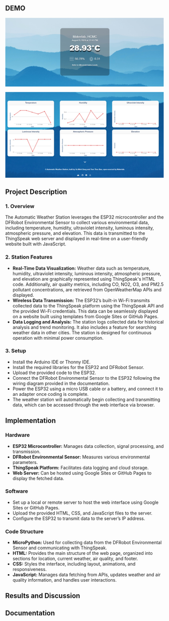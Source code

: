 ## DEMO

![User Interface Image 1](https://github.com/dngvmnh/Automatic_Weather_Station/raw/main/assets/demo_1.png)

![User Interface Image 2](https://github.com/dngvmnh/Automatic_Weather_Station/blob/main/assets/demo_2.png)
## Project Description

### 1. Overview

The Automatic Weather Station leverages the ESP32 microcontroller and the DFRobot Environmental Sensor to collect various environmental data, including temperature, humidity, ultraviolet intensity, luminous intensity, atmospheric pressure, and elevation. This data is transmitted to the ThingSpeak web server and displayed in real-time on a user-friendly website built with JavaScript.

### 2. Station Features

- **Real-Time Data Visualization:** Weather data such as temperature, humidity, ultraviolet intensity, luminous intensity, atmospheric pressure, and elevation are graphically represented using ThingSpeak's HTML code. Additionally, air quality metrics, including CO, NO2, O3, and PM2.5 pollutant concentrations, are retrieved from OpenWeatherMap APIs and displayed.
- **Wireless Data Transmission:** The ESP32’s built-in Wi-Fi transmits collected data to the ThingSpeak platform using the ThingSpeak API and the provided Wi-Fi credentials. This data can be seamlessly displayed on a website built using templates from Google Sites or GitHub Pages.
- **Data Logging and Analysis:** The station logs collected data for historical analysis and trend monitoring. It also includes a feature for searching weather data in other cities. The station is designed for continuous operation with minimal power consumption.

### 3. Setup

- Install the Arduino IDE or Thonny IDE.
- Install the required libraries for the ESP32 and DFRobot Sensor.
- Upload the provided code to the ESP32.
- Connect the DFRobot Environmental Sensor to the ESP32 following the wiring diagram provided in the documentation.
- Power the ESP32 using a micro USB cable or a battery, and connect it to an adapter once coding is complete.
- The weather station will automatically begin collecting and transmitting data, which can be accessed through the web interface via browser.

## Implementation

### Hardware

- **ESP32 Microcontroller:** Manages data collection, signal processing, and transmission.
- **DFRobot Environmental Sensor:** Measures various environmental parameters.
- **ThingSpeak Platform:** Facilitates data logging and cloud storage.
- **Web Server:** Can be hosted using Google Sites or GitHub Pages to display the fetched data.

### Software

- Set up a local or remote server to host the web interface using Google Sites or GitHub Pages.
- Upload the provided HTML, CSS, and JavaScript files to the server.
- Configure the ESP32 to transmit data to the server’s IP address.

### Code Structure

- **MicroPython:** Used for collecting data from the DFRobot Environmental Sensor and communicating with ThingSpeak.
- **HTML:** Provides the main structure of the web page, organized into sections for location, current weather, air quality, and footer.
- **CSS:** Styles the interface, including layout, animations, and responsiveness.
- **JavaScript:** Manages data fetching from APIs, updates weather and air quality information, and handles user interactions.

## Results and Discussion

## Documentation
